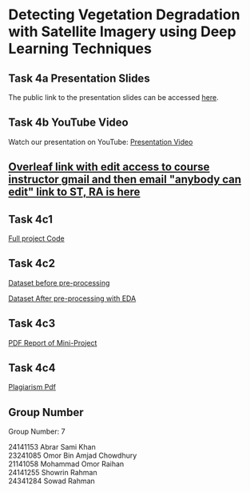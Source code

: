#   Detecting Vegetation Degradation with Satellite Imagery using Deep Learning Techniques
## Task 4a Presentation Slides 

The public link to the presentation slides can be accessed [here](https://docs.google.com/presentation/d/1njyihYZ3KyDBTQ26UNTkgGRtfV9GyAwt/edit?usp=sharing&ouid=117726703152918855617&rtpof=true&sd=true).

## Task 4b YouTube Video

Watch our presentation on YouTube: [Presentation Video](https://youtu.be/egIcjx9BE8Q?si=30WqFmEd_ZL_EoW0)
## [Overleaf link with edit access to course instructor gmail and then email "anybody can edit" link to ST, RA is here](https://www.overleaf.com/6356732441jmbkxjrmcpcj#7f107e)

## Task 4c1
[Full project Code](https://github.com/showrin20/BracU_Courses/blob/main/CSE424/Task4/cse424_EUROSAT%2BEDA.ipynb)

## Task 4c2
[Dataset before pre-processing](https://paperswithcode.com/dataset/eurosat)

[Dataset After pre-processing with EDA](https://github.com/showrin20/BracU_Courses/blob/main/CSE424/Task4/cse424_EUROSAT%2BEDA.ipynb)

## Task 4c3 
[PDF Report of Mini-Project](https://drive.google.com/file/d/1vKI-5cUCjTG1MR4I0Zqf2XT_u-aO9Gf9/view?usp=sharing)

## Task 4c4
[Plagiarism Pdf]()


## Group Number

Group Number: 7

24141153	Abrar Sami Khan	<br>
23241085	Omor Bin Amjad Chowdhury	<br>
21141058	Mohammad Omor Raihan	<br>
24141255	Showrin Rahman	<br>
24341284	Sowad Rahman 
